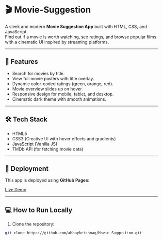 # 🎬 Movie-Suggestion

A sleek and modern **Movie Suggestion App** built with HTML, CSS, and JavaScript.  
Find out if a movie is worth watching, see ratings, and browse popular films with a cinematic UI inspired by streaming platforms.

---

## 🔹 Features

- Search for movies by title.
- View full movie posters with title overlay.
- Dynamic color-coded ratings (green, orange, red).
- Movie overview slides up on hover.
- Responsive design for mobile, tablet, and desktop.
- Cinematic dark theme with smooth animations.

---

## 🛠️ Tech Stack

- HTML5
- CSS3 (Creative UI with hover effects and gradients)
- JavaScript (Vanilla JS)
- TMDb API (for fetching movie data)

---

## 🚀 Deployment

This app is deployed using **GitHub Pages**:

[Live Demo](https://abhaykrishnag.github.io/Movie-Suggestion/)

---

## 💻 How to Run Locally

1. Clone the repository:

```bash
git clone https://github.com/abhaykrishnag/Movie-Suggestion.git
